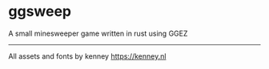 # ggsweep

A small minesweeper game written in rust using GGEZ

---
All assets and fonts by kenney https://kenney.nl
